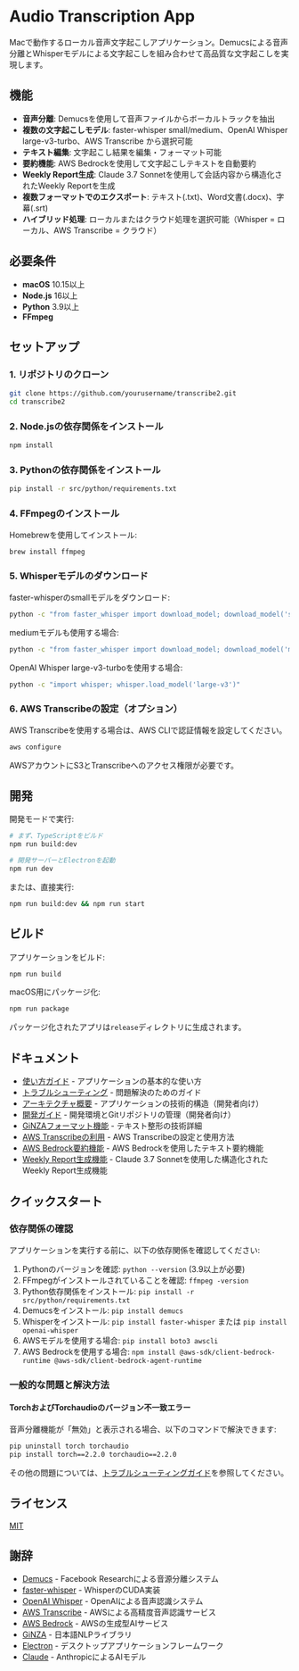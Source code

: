 # Audio Transcription App

Macで動作するローカル音声文字起こしアプリケーション。Demucsによる音声分離とWhisperモデルによる文字起こしを組み合わせて高品質な文字起こしを実現します。

## 機能

- **音声分離**: Demucsを使用して音声ファイルからボーカルトラックを抽出
- **複数の文字起こしモデル**: faster-whisper small/medium、OpenAI Whisper large-v3-turbo、AWS Transcribe から選択可能
- **テキスト編集**: 文字起こし結果を編集・フォーマット可能
- **要約機能**: AWS Bedrockを使用して文字起こしテキストを自動要約
- **Weekly Report生成**: Claude 3.7 Sonnetを使用して会話内容から構造化されたWeekly Reportを生成
- **複数フォーマットでのエクスポート**: テキスト(.txt)、Word文書(.docx)、字幕(.srt)
- **ハイブリッド処理**: ローカルまたはクラウド処理を選択可能（Whisper = ローカル、AWS Transcribe = クラウド）

## 必要条件

- **macOS** 10.15以上
- **Node.js** 16以上
- **Python** 3.9以上
- **FFmpeg**

## セットアップ

### 1. リポジトリのクローン

```bash
git clone https://github.com/yourusername/transcribe2.git
cd transcribe2
```

### 2. Node.jsの依存関係をインストール

```bash
npm install
```

### 3. Pythonの依存関係をインストール

```bash
pip install -r src/python/requirements.txt
```

### 4. FFmpegのインストール

Homebrewを使用してインストール:

```bash
brew install ffmpeg
```

### 5. Whisperモデルのダウンロード

faster-whisperのsmallモデルをダウンロード:

```bash
python -c "from faster_whisper import download_model; download_model('small')"
```

mediumモデルも使用する場合:

```bash
python -c "from faster_whisper import download_model; download_model('medium')"
```

OpenAI Whisper large-v3-turboを使用する場合:

```bash
python -c "import whisper; whisper.load_model('large-v3')"
```

### 6. AWS Transcribeの設定（オプション）

AWS Transcribeを使用する場合は、AWS CLIで認証情報を設定してください。

```bash
aws configure
```

AWSアカウントにS3とTranscribeへのアクセス権限が必要です。

## 開発

開発モードで実行:

```bash
# まず、TypeScriptをビルド
npm run build:dev

# 開発サーバーとElectronを起動
npm run dev
```

または、直接実行:

```bash
npm run build:dev && npm run start
```

## ビルド

アプリケーションをビルド:

```bash
npm run build
```

macOS用にパッケージ化:

```bash
npm run package
```

パッケージ化されたアプリは`release`ディレクトリに生成されます。

## ドキュメント

- [使い方ガイド](docs/getting-started.md) - アプリケーションの基本的な使い方
- [トラブルシューティング](docs/troubleshooting.md) - 問題解決のためのガイド
- [アーキテクチャ概要](docs/architecture.md) - アプリケーションの技術的構造（開発者向け）
- [開発ガイド](docs/development.md) - 開発環境とGitリポジトリの管理（開発者向け）
- [GiNZAフォーマット機能](docs/GINZA_FORMATTING.md) - テキスト整形の技術詳細
- [AWS Transcribeの利用](docs/AWS_TRANSCRIBE.md) - AWS Transcribeの設定と使用方法
- [AWS Bedrock要約機能](docs/AWS_BEDROCK.md) - AWS Bedrockを使用したテキスト要約機能
- [Weekly Report生成機能](docs/WEEKLY_REPORT.md) - Claude 3.7 Sonnetを使用した構造化されたWeekly Report生成機能

## クイックスタート

### 依存関係の確認

アプリケーションを実行する前に、以下の依存関係を確認してください:

1. Pythonのバージョンを確認: `python --version` (3.9以上が必要)
2. FFmpegがインストールされていることを確認: `ffmpeg -version`
3. Python依存関係をインストール: `pip install -r src/python/requirements.txt`
4. Demucsをインストール: `pip install demucs`
5. Whisperをインストール: `pip install faster-whisper` または `pip install openai-whisper`
6. AWSモデルを使用する場合: `pip install boto3 awscli`
7. AWS Bedrockを使用する場合: `npm install @aws-sdk/client-bedrock-runtime @aws-sdk/client-bedrock-agent-runtime`

### 一般的な問題と解決方法

#### TorchおよびTorchaudioのバージョン不一致エラー

音声分離機能が「無効」と表示される場合、以下のコマンドで解決できます:

```bash
pip uninstall torch torchaudio
pip install torch==2.2.0 torchaudio==2.2.0
```

その他の問題については、[トラブルシューティングガイド](docs/troubleshooting.md)を参照してください。

## ライセンス

[MIT](LICENSE)

## 謝辞

- [Demucs](https://github.com/facebookresearch/demucs) - Facebook Researchによる音源分離システム
- [faster-whisper](https://github.com/guillaumekln/faster-whisper) - WhisperのCUDA実装
- [OpenAI Whisper](https://github.com/openai/whisper) - OpenAIによる音声認識システム
- [AWS Transcribe](https://aws.amazon.com/jp/transcribe/) - AWSによる高精度音声認識サービス
- [AWS Bedrock](https://aws.amazon.com/jp/bedrock/) - AWSの生成型AIサービス
- [GiNZA](https://megagonlabs.github.io/ginza/) - 日本語NLPライブラリ
- [Electron](https://www.electronjs.org/) - デスクトップアプリケーションフレームワーク
- [Claude](https://www.anthropic.com/claude) - AnthropicによるAIモデル
